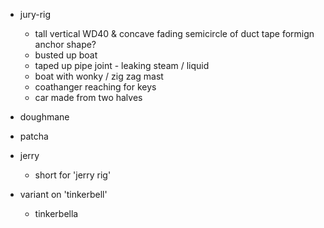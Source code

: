 - jury-rig
	- tall vertical WD40 & concave fading semicircle of duct tape formign anchor shape?
	- busted up boat
	- taped up pipe joint - leaking steam / liquid
	- boat with wonky / zig zag mast
	- coathanger reaching for keys
	- car made from two halves

- doughmane

- patcha

- jerry
	- short for 'jerry rig'

- variant on 'tinkerbell'
	- tinkerbella